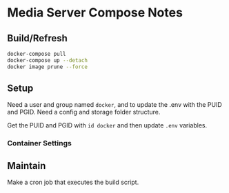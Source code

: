 # Media Server Compose Notes

## Build/Refresh

```bash
docker-compose pull
docker-compose up --detach
docker image prune --force
```

## Setup

Need a user and group named `docker`, and to update the .env with the PUID and PGID.
Need a config and storage folder structure.

Get the PUID and PGID with `id docker` and then update `.env` variables.

### Container Settings

## Maintain

Make a cron job that executes the build script.
